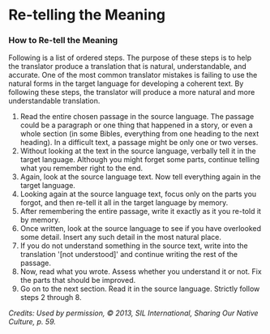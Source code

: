 # Re-telling the Meaning #

### How to Re-tell the Meaning

Following is a list of ordered steps. The purpose of these steps is to help the translator produce a translation that is natural, understandable, and accurate. One of the most common translator mistakes is failing to use the natural forms in the target language for developing a coherent text. By following these steps, the translator will produce a more natural and more understandable translation.

1. Read the entire chosen passage in the source language. The passage could be a paragraph or one thing that happened in a story, or even a whole section (in some Bibles, everything from one heading to the next heading). In a difficult text, a passage might be only one or two verses.
1. Without looking at the text in the source language, verbally tell it in the target language. Although you might forget some parts, continue telling what you remember right to the end.
1. Again, look at the source language text. Now tell everything again in the target language.
1. Looking again at the source language text, focus only on the parts you forgot, and then re-tell it all in the target language by memory.
1. After remembering the entire passage, write it exactly as it you re-told it by memory.
1. Once written, look at the source language to see if you have overlooked some detail. Insert any such detail in the most natural place.
1. If you do not understand something in the source text, write into the translation '[not understood]' and continue writing the rest of the passage.
1. Now, read what you wrote. Assess whether you understand it or not. Fix the parts that should be improved.
1. Go on to the next section. Read it in the source language. Strictly follow steps 2 through 8.

*Credits: Used by permission, © 2013, SIL International, Sharing Our Native Culture, p. 59.*
